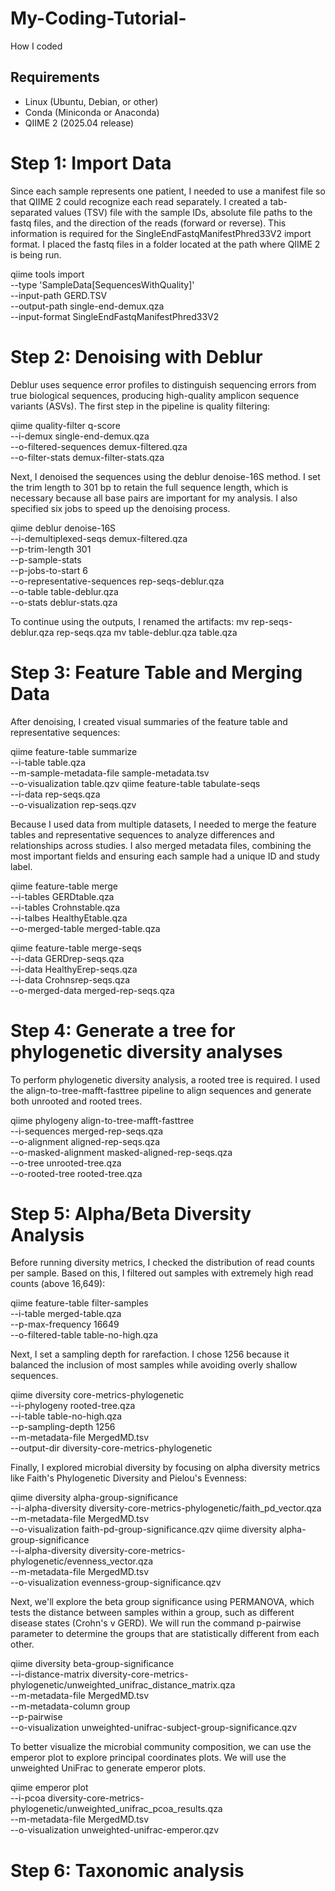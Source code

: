 # My-Coding-Tutorial-
How I coded
## Requirements
- Linux (Ubuntu, Debian, or other)
- Conda (Miniconda or Anaconda)
- QIIME 2 (2025.04 release)
  
# Step 1: Import Data

  Since each sample represents one patient, I needed to use a manifest file so that QIIME 2 could recognize each read separately. I created a tab-separated values (TSV) file with the sample IDs, absolute file paths to the fastq files, and the direction of the reads (forward or reverse). This information is required for the SingleEndFastqManifestPhred33V2 import format. I placed the fastq files in a folder located at the path where QIIME 2 is being run.

qiime tools import \
  --type 'SampleData[SequencesWithQuality]' \
  --input-path GERD.TSV \
  --output-path single-end-demux.qza \
  --input-format SingleEndFastqManifestPhred33V2
  
# Step 2: Denoising with Deblur 

Deblur uses sequence error profiles to distinguish sequencing errors from true biological sequences, producing high-quality amplicon sequence variants (ASVs). The first step in the pipeline is quality filtering:

  qiime quality-filter q-score \
  --i-demux single-end-demux.qza \
  --o-filtered-sequences demux-filtered.qza \
  --o-filter-stats demux-filter-stats.qza
  
Next, I denoised the sequences using the deblur denoise-16S method. I set the trim length to 301 bp to retain the full sequence length, which is necessary because all base pairs are important for my analysis. I also specified six jobs to speed up the denoising process.
  
  qiime deblur denoise-16S \
  --i-demultiplexed-seqs demux-filtered.qza \
  --p-trim-length 301 \
  --p-sample-stats \
  --p-jobs-to-start 6 \
  --o-representative-sequences rep-seqs-deblur.qza \
  --o-table table-deblur.qza \
  --o-stats deblur-stats.qza

To continue using the outputs, I renamed the artifacts: 
  mv rep-seqs-deblur.qza rep-seqs.qza
  mv table-deblur.qza table.qza
# Step 3: Feature Table and Merging Data
After denoising, I created visual summaries of the feature table and representative sequences:

qiime feature-table summarize \
  --i-table table.qza \
  --m-sample-metadata-file sample-metadata.tsv \
  --o-visualization table.qzv
qiime feature-table tabulate-seqs \
  --i-data rep-seqs.qza \
  --o-visualization rep-seqs.qzv

Because I used data from multiple datasets, I needed to merge the feature tables and representative sequences to analyze differences and relationships across studies. I also merged metadata files, combining the most important fields and ensuring each sample had a unique ID and study label.  

  qiime feature-table merge \
  --i-tables GERDtable.qza \
  --i-tables Crohnstable.qza \
  --i-talbes HealthyEtable.qza \
  --o-merged-table merged-table.qza

  qiime feature-table merge-seqs \
  --i-data GERDrep-seqs.qza \
  --i-data HealthyErep-seqs.qza \
  --i-data Crohnsrep-seqs.qza \
  --o-merged-data merged-rep-seqs.qza
  
# Step 4: Generate a tree for phylogenetic diversity analyses 
To perform phylogenetic diversity analysis, a rooted tree is required. I used the align-to-tree-mafft-fasttree pipeline to align sequences and generate both unrooted and rooted trees.

  qiime phylogeny align-to-tree-mafft-fasttree \
  --i-sequences merged-rep-seqs.qza \
  --o-alignment aligned-rep-seqs.qza \
  --o-masked-alignment masked-aligned-rep-seqs.qza \
  --o-tree unrooted-tree.qza \
  --o-rooted-tree rooted-tree.qza

# Step 5: Alpha/Beta Diversity Analysis
Before running diversity metrics, I checked the distribution of read counts per sample. Based on this, I filtered out samples with extremely high read counts (above 16,649):

  qiime feature-table filter-samples \
  --i-table merged-table.qza \
  --p-max-frequency 16649 \
  --o-filtered-table table-no-high.qza

Next, I set a sampling depth for rarefaction. I chose 1256 because it balanced the inclusion of most samples while avoiding overly shallow sequences.

qiime diversity core-metrics-phylogenetic \
  --i-phylogeny rooted-tree.qza \
  --i-table table-no-high.qza \
  --p-sampling-depth 1256 \
  --m-metadata-file MergedMD.tsv \
  --output-dir diversity-core-metrics-phylogenetic

Finally, I explored microbial diversity by focusing on alpha diversity metrics like Faith's Phylogenetic Diversity and Pielou's Evenness:

  qiime diversity alpha-group-significance \
  --i-alpha-diversity diversity-core-metrics-phylogenetic/faith_pd_vector.qza \
  --m-metadata-file MergedMD.tsv \
  --o-visualization faith-pd-group-significance.qzv
qiime diversity alpha-group-significance \
  --i-alpha-diversity diversity-core-metrics-phylogenetic/evenness_vector.qza \
  --m-metadata-file MergedMD.tsv \
  --o-visualization evenness-group-significance.qzv

Next, we'll explore the beta group significance using PERMANOVA, which tests the distance between samples within a group, such as different disease states (Crohn's v GERD). We will run the command p-pairwise parameter to determine the groups that are statistically different from each other.

qiime diversity beta-group-significance \
  --i-distance-matrix diversity-core-metrics-phylogenetic/unweighted_unifrac_distance_matrix.qza \
  --m-metadata-file MergedMD.tsv \
  --m-metadata-column group \
  --p-pairwise \
  --o-visualization unweighted-unifrac-subject-group-significance.qzv

  To better visualize the microbial community composition, we can use the emperor plot to explore principal coordinates plots. We will use the unweighted UniFrac to generate emperor plots. 

qiime emperor plot \
  --i-pcoa diversity-core-metrics-phylogenetic/unweighted_unifrac_pcoa_results.qza \
  --m-metadata-file MergedMD.tsv \
  --o-visualization unweighted-unifrac-emperor.qzv
  
# Step 6: Taxonomic analysis
  

